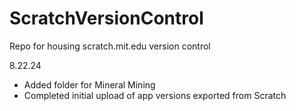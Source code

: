 # ScratchVersionControl
Repo for housing scratch.mit.edu version control

8.22.24
- Added folder for Mineral Mining
- Completed initial upload of app versions exported from Scratch
